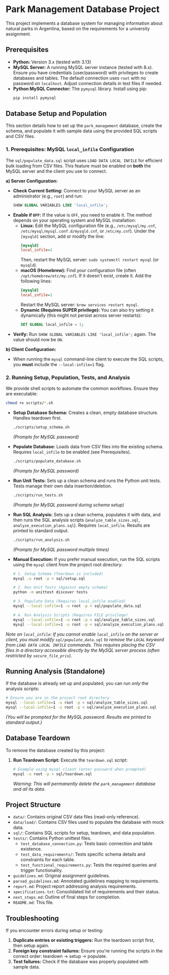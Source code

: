 # Park Management Database Project

This project implements a database system for managing information about natural parks in Argentina, based on the requirements for a university assignment.

## Prerequisites

*   **Python:** Version 3.x (tested with 3.13)
*   **MySQL Server:** A running MySQL server instance (tested with 8.x). Ensure you have credentials (user/password) with privileges to create databases and tables. The default connection uses `root` with no password on `localhost`. Adjust connection details in test files if needed.
*   **Python MySQL Connector:** The `pymysql` library. Install using pip:
    ```bash
    pip install pymysql
    ```

## Database Setup and Population

This section details how to set up the `park_management` database, create the schema, and populate it with sample data using the provided SQL scripts and CSV files.

### 1. Prerequisites: MySQL `local_infile` Configuration

The `sql/populate_data.sql` script uses `LOAD DATA LOCAL INFILE` for efficient bulk loading from CSV files. This feature must be enabled on **both** the MySQL server and the client you use to connect.

**a) Server Configuration:**

*   **Check Current Setting:** Connect to your MySQL server as an administrator (e.g., `root`) and run:
    ```sql
    SHOW GLOBAL VARIABLES LIKE 'local_infile';
    ```
*   **Enable if `OFF`:** If the value is `OFF`, you need to enable it. The method depends on your operating system and MySQL installation:
    *   **Linux:** Edit the MySQL configuration file (e.g., `/etc/mysql/my.cnf`, `/etc/mysql/mysql.conf.d/mysqld.cnf`, or `/etc/my.cnf`). Under the `[mysqld]` section, add or modify the line:
        ```ini
        [mysqld]
        local_infile=1
        ```
        Then, restart the MySQL server: `sudo systemctl restart mysql` (or `mysqld`).
    *   **macOS (Homebrew):** Find your configuration file (often `/opt/homebrew/etc/my.cnf`). If it doesn't exist, create it. Add the following lines:
        ```ini
        [mysqld]
        local_infile=1
        ```
        Restart the MySQL server: `brew services restart mysql`.
    *   **Dynamic (Requires SUPER privilege):** You can also try setting it dynamically (this might not persist across server restarts):
        ```sql
        SET GLOBAL local_infile = 1;
        ```
*   **Verify:** Run `SHOW GLOBAL VARIABLES LIKE 'local_infile';` again. The value should now be `ON`.

**b) Client Configuration:**

*   When running the `mysql` command-line client to execute the SQL scripts, you **must** include the `--local-infile=1` flag.

### 2. Running Setup, Population, Tests, and Analysis

We provide shell scripts to automate the common workflows. Ensure they are executable:
```bash
chmod +x scripts/*.sh
```

*   **Setup Database Schema:** Creates a clean, empty database structure. Handles teardown first.
    ```bash
    ./scripts/setup_schema.sh
    ```
    *(Prompts for MySQL password)*

*   **Populate Database:** Loads data from CSV files into the existing schema. Requires `local_infile` to be enabled (see Prerequisites).
    ```bash
    ./scripts/populate_database.sh
    ```
    *(Prompts for MySQL password)*

*   **Run Unit Tests:** Sets up a clean schema and runs the Python unit tests. Tests manage their own data insertion/deletion.
    ```bash
    ./scripts/run_tests.sh
    ```
    *(Prompts for MySQL password during schema setup)*

*   **Run SQL Analysis:** Sets up a clean schema, populates it with data, and then runs the SQL analysis scripts (`analyze_table_sizes.sql`, `analyze_execution_plans.sql`). Requires `local_infile`. Results are printed to standard output.
    ```bash
    ./scripts/run_analysis.sh
    ```
    *(Prompts for MySQL password multiple times)*

*   **Manual Execution:** If you prefer manual execution, run the SQL scripts using the `mysql` client from the project root directory:
    ```bash
    # 1. Setup Schema (Teardown is included)
    mysql -u root -p < sql/setup.sql
    
    # 2. Run Unit Tests (Against empty schema)
    python -m unittest discover tests
    
    # 3. Populate Data (Requires local_infile enabled)
    mysql --local-infile=1 -u root -p < sql/populate_data.sql
    
    # 4. Run Analysis Scripts (Requires FILE privilege)
    mysql --local-infile=1 -u root -p < sql/analyze_table_sizes.sql
    mysql --local-infile=1 -u root -p < sql/analyze_execution_plans.sql
    ```

*Note on `local_infile`: If you cannot enable `local_infile` on the server or client, you must modify `sql/populate_data.sql` to remove the `LOCAL` keyword from `LOAD DATA LOCAL INFILE` commands. This requires placing the CSV files in a directory accessible *directly* by the MySQL server process (often restricted by `secure_file_priv`).*

## Running Analysis (Standalone)

If the database is already set up and populated, you can run *only* the analysis scripts:

```bash
# Ensure you are in the project root directory
mysql --local-infile=1 -u root -p < sql/analyze_table_sizes.sql
mysql --local-infile=1 -u root -p < sql/analyze_execution_plans.sql
```
*(You will be prompted for the MySQL password. Results are printed to standard output.)*

## Database Teardown

To remove the database created by this project:

1.  **Run Teardown Script:** Execute the `teardown.sql` script:
    ```bash
    # Example using mysql client (enter password when prompted)
    mysql -u root -p < sql/teardown.sql
    ```
    *Warning: This will permanently delete the `park_management` database and all its data.*

## Project Structure

*   `data/`: Contains original CSV data files (read-only reference).
*   `data/load/`: Contains CSV files used to populate the database with mock data.
*   `sql/`: Contains SQL scripts for setup, teardown, and data population.
*   `tests/`: Contains Python unittest files.
    *   `test_database_connection.py`: Tests basic connection and table existence.
    *   `test_data_requirements/`: Tests specific schema details and constraints for each table.
    *   `test_functional_requirements.py`: Tests the required queries and trigger functionality.
*   `guidelines.md`: Original assignment guidelines.
*   `parsed_guidelines.md`: Annotated guidelines mapping to requirements.
*   `report.md`: Project report addressing analysis requirements.
*   `specifications.txt`: Consolidated list of requirements and their status.
*   `next_steps.md`: Outline of final steps for completion.
*   `README.md`: This file.

## Troubleshooting

If you encounter errors during setup or testing:

1. **Duplicate entries or existing triggers:** Run the teardown script first, then setup again.
2. **Foreign key constraint failures:** Ensure you're running the scripts in the correct order: teardown → setup → populate.
3. **Test failures:** Check if the database was properly populated with sample data.
